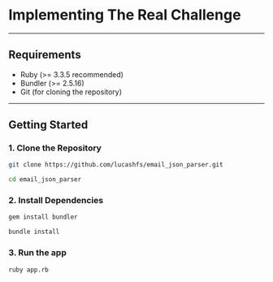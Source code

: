 # Implementing The Real Challenge

---

## Requirements

- Ruby (>= 3.3.5 recommended)
- Bundler (>= 2.5.16)
- Git (for cloning the repository)

---

## Getting Started

### 1. Clone the Repository

```bash
git clone https://github.com/lucashfs/email_json_parser.git

cd email_json_parser
```

### 2. Install Dependencies
```bash
gem install bundler

bundle install
```

### 3. Run the app
```bash
ruby app.rb
```
